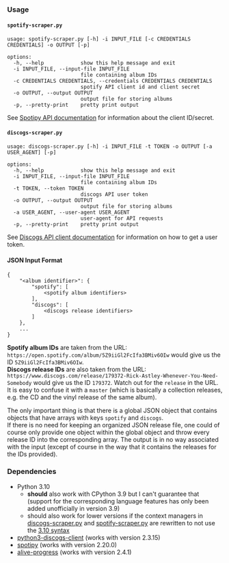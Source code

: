 ### Usage
#### `spotify-scraper.py`
```
usage: spotify-scraper.py [-h] -i INPUT_FILE [-c CREDENTIALS CREDENTIALS] -o OUTPUT [-p]

options:
  -h, --help            show this help message and exit
  -i INPUT_FILE, --input-file INPUT_FILE
                        file containing album IDs
  -c CREDENTIALS CREDENTIALS, --credentials CREDENTIALS CREDENTIALS
                        spotify API client id and client secret
  -o OUTPUT, --output OUTPUT
                        output file for storing albums
  -p, --pretty-print    pretty print output
```
See [Spotipy API documentation](https://spotipy.readthedocs.io/en/master/#getting-started) for information about the client ID/secret.

#### `discogs-scraper.py`
```
usage: discogs-scraper.py [-h] -i INPUT_FILE -t TOKEN -o OUTPUT [-a USER_AGENT] [-p]

options:
  -h, --help            show this help message and exit
  -i INPUT_FILE, --input-file INPUT_FILE
                        file containing album IDs
  -t TOKEN, --token TOKEN
                        discogs API user token
  -o OUTPUT, --output OUTPUT
                        output file for storing albums
  -a USER_AGENT, --user-agent USER_AGENT
                        user-agent for API requests
  -p, --pretty-print    pretty print output
```
See [Discogs API client documentation](https://python3-discogs-client.readthedocs.io/en/latest/authentication.html#user-token-authentication) for information on how to get a user token.

#### JSON Input Format
```
{
    "<album identifier>": {
        "spotify": [
            <spotify album identifiers>
        ],
        "discogs": [
            <discogs release identifiers>
        ]
    },
    ...
}
```
**Spotify album IDs** are taken from the URL: `https://open.spotify.com/album/5Z9iiGl2FcIfa3BMiv6OIw` would give us the ID `5Z9iiGl2FcIfa3BMiv6OIw`.  
**Discogs release IDs** are also taken from the URL: `https://www.discogs.com/release/179372-Rick-Astley-Whenever-You-Need-Somebody` would give us the ID `179372`. Watch out for the `release` in the URL. It is easy to confuse it with a `master` (which is basically a collection releases, e.g. the CD and the vinyl release of the same album).

The only important thing is that there is a global JSON object that contains objects that have arrays with keys `spotify` and `discogs`.  
If there is no need for keeping an organized JSON release file, one could of course only provide one object within the global object and throw every release ID into the corresponding array. The output is in no way associated with the input (except of course in the way that it contains the releases for the IDs provided).

### Dependencies
* Python 3.10
    * **should** also work with CPython 3.9 but I can't guarantee that (support for the corresponding language features has only been added unofficially in version 3.9)
    * should also work for lower versions if the context managers in [discogs-scraper.py](discogs-scraper.py) and [spotify-scraper.py](spotify-scraper.py) are rewritten to not use the [3.10 syntax](https://stackoverflow.com/a/31039332)
* [python3-discogs-client](https://pypi.org/project/python3-discogs-client/) (works with version 2.3.15)
* [spotipy](https://pypi.org/project/spotipy/) (works with version 2.20.0)
* [alive-progress](https://pypi.org/project/alive-progress/) (works with version 2.4.1)
